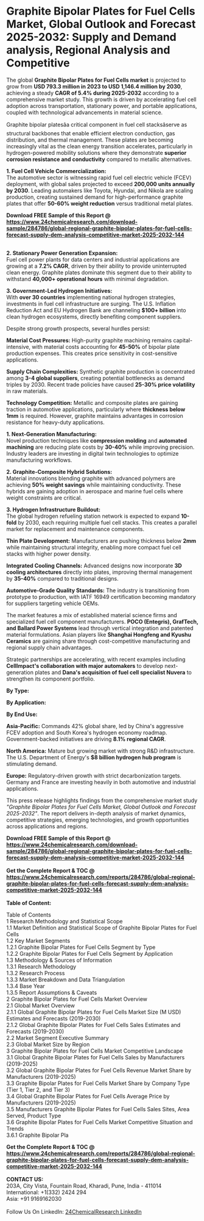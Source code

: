 <h1>Graphite Bipolar Plates for Fuel Cells Market, Global Outlook and Forecast 2025-2032: Supply and Demand analysis, Regional Analysis and Competitive</h1><p>The global <strong>Graphite Bipolar Plates for Fuel Cells market</strong> is projected to grow from <strong>USD 793.3 million in 2023 to USD 1,146.4 million by 2030</strong>, achieving a steady <strong>CAGR of 5.4% during 2025-2032</strong> according to a comprehensive market study. This growth is driven by accelerating fuel cell adoption across transportation, stationary power, and portable applications, coupled with technological advancements in material science.</p><p>Graphite bipolar platesâa critical component in fuel cell stacksâserve as structural backbones that enable efficient electron conduction, gas distribution, and thermal management. These plates are becoming increasingly vital as the clean energy transition accelerates, particularly in hydrogen-powered mobility solutions where they demonstrate <strong>superior corrosion resistance and conductivity</strong> compared to metallic alternatives.</p><p><strong>1. Fuel Cell Vehicle Commercialization:</strong><br>
The automotive sector is witnessing rapid fuel cell electric vehicle (FCEV) deployment, with global sales projected to exceed <strong>200,000 units annually by 2030</strong>. Leading automakers like Toyota, Hyundai, and Nikola are scaling production, creating sustained demand for high-performance graphite plates that offer <strong>50-60% weight reduction</strong> versus traditional metal plates.</p><div><b>Download FREE Sample of this Report @ 
            <a href="https://www.24chemicalresearch.com/download-sample/284786/global-regional-graphite-bipolar-plates-for-fuel-cells-forecast-supply-dem-analysis-competitive-market-2025-2032-144">
            https://www.24chemicalresearch.com/download-sample/284786/global-regional-graphite-bipolar-plates-for-fuel-cells-forecast-supply-dem-analysis-competitive-market-2025-2032-144</a></b></div><br><p><strong>2. Stationary Power Generation Expansion:</strong><br>
Fuel cell power plants for data centers and industrial applications are growing at a <strong>7.2% CAGR</strong>, driven by their ability to provide uninterrupted clean energy. Graphite plates dominate this segment due to their ability to withstand <strong>40,000+ operational hours</strong> with minimal degradation.</p><p><strong>3. Government-Led Hydrogen Initiatives:</strong><br>
With <strong>over 30 countries</strong> implementing national hydrogen strategies, investments in fuel cell infrastructure are surging. The U.S. Inflation Reduction Act and EU Hydrogen Bank are channeling <strong>$100+ billion</strong> into clean hydrogen ecosystems, directly benefiting component suppliers.</p><p>Despite strong growth prospects, several hurdles persist:</p><p><strong>Material Cost Pressures:</strong> High-purity graphite machining remains capital-intensive, with material costs accounting for <strong>45-50%</strong> of bipolar plate production expenses. This creates price sensitivity in cost-sensitive applications.</p><p><strong>Supply Chain Complexities:</strong> Synthetic graphite production is concentrated among <strong>3-4 global suppliers</strong>, creating potential bottlenecks as demand triples by 2030. Recent trade policies have caused <strong>25-30% price volatility</strong> in raw materials.</p><p><strong>Technology Competition:</strong> Metallic and composite plates are gaining traction in automotive applications, particularly where <strong>thickness below 1mm</strong> is required. However, graphite maintains advantages in corrosion resistance for heavy-duty applications.</p><p><strong>1. Next-Generation Manufacturing:</strong><br>
Novel production techniques like <strong>compression molding</strong> and <strong>automated machining</strong> are reducing plate costs by <strong>30-40%</strong> while improving precision. Industry leaders are investing in digital twin technologies to optimize manufacturing workflows.</p><p><strong>2. Graphite-Composite Hybrid Solutions:</strong><br>
Material innovations blending graphite with advanced polymers are achieving <strong>50% weight savings</strong> while maintaining conductivity. These hybrids are gaining adoption in aerospace and marine fuel cells where weight constraints are critical.</p><p><strong>3. Hydrogen Infrastructure Buildout:</strong><br>
The global hydrogen refueling station network is expected to expand <strong>10-fold</strong> by 2030, each requiring multiple fuel cell stacks. This creates a parallel market for replacement and maintenance components.</p><p><strong>Thin Plate Development:</strong> Manufacturers are pushing thickness below <strong>2mm</strong> while maintaining structural integrity, enabling more compact fuel cell stacks with higher power density.</p><p><strong>Integrated Cooling Channels:</strong> Advanced designs now incorporate <strong>3D cooling architectures</strong> directly into plates, improving thermal management by <strong>35-40%</strong> compared to traditional designs.</p><p><strong>Automotive-Grade Quality Standards:</strong> The industry is transitioning from prototype to production, with IATF 16949 certification becoming mandatory for suppliers targeting vehicle OEMs.</p><p>The market features a mix of established material science firms and specialized fuel cell component manufacturers. <strong>POCO (Entegris), GrafTech, and Ballard Power Systems</strong> lead through vertical integration and patented material formulations. Asian players like <strong>Shanghai Hongfeng and Kyushu Ceramics</strong> are gaining share through cost-competitive manufacturing and regional supply chain advantages.</p><p>Strategic partnerships are accelerating, with recent examples including <strong>CellImpact's collaboration with major automakers</strong> to develop next-generation plates and <strong>Dana's acquisition of fuel cell specialist Nuvera</strong> to strengthen its component portfolio.</p><p><strong>By Type:</strong></p><p><strong>By Application:</strong></p><p><strong>By End Use:</strong></p><p><strong>Asia-Pacific:</strong> Commands 42% global share, led by China's aggressive FCEV adoption and South Korea's hydrogen economy roadmap. Government-backed initiatives are driving <strong>8.1% regional CAGR</strong>.</p><p><strong>North America:</strong> Mature but growing market with strong R&amp;D infrastructure. The U.S. Department of Energy's <strong>$8 billion hydrogen hub program</strong> is stimulating demand.</p><p><strong>Europe:</strong> Regulatory-driven growth with strict decarbonization targets. Germany and France are investing heavily in both automotive and industrial applications.</p><p>This press release highlights findings from the comprehensive market study <em>"Graphite Bipolar Plates for Fuel Cells Market, Global Outlook and Forecast 2025-2032"</em>. The report delivers in-depth analysis of market dynamics, competitive strategies, emerging technologies, and growth opportunities across applications and regions.</p><div><b>Download FREE Sample of this Report @ 
            <a href="https://www.24chemicalresearch.com/download-sample/284786/global-regional-graphite-bipolar-plates-for-fuel-cells-forecast-supply-dem-analysis-competitive-market-2025-2032-144">
            https://www.24chemicalresearch.com/download-sample/284786/global-regional-graphite-bipolar-plates-for-fuel-cells-forecast-supply-dem-analysis-competitive-market-2025-2032-144</a></b></div><br><div><b>Get the Complete Report & TOC @ 
            <a href="https://www.24chemicalresearch.com/reports/284786/global-regional-graphite-bipolar-plates-for-fuel-cells-forecast-supply-dem-analysis-competitive-market-2025-2032-144">
            https://www.24chemicalresearch.com/reports/284786/global-regional-graphite-bipolar-plates-for-fuel-cells-forecast-supply-dem-analysis-competitive-market-2025-2032-144</a></b></div><br>
            <b>Table of Content:</b><p>Table of Contents<br />
1 Research Methodology and Statistical Scope<br />
1.1 Market Definition and Statistical Scope of Graphite Bipolar Plates for Fuel Cells<br />
1.2 Key Market Segments<br />
1.2.1 Graphite Bipolar Plates for Fuel Cells Segment by Type<br />
1.2.2 Graphite Bipolar Plates for Fuel Cells Segment by Application<br />
1.3 Methodology & Sources of Information<br />
1.3.1 Research Methodology<br />
1.3.2 Research Process<br />
1.3.3 Market Breakdown and Data Triangulation<br />
1.3.4 Base Year<br />
1.3.5 Report Assumptions & Caveats<br />
2 Graphite Bipolar Plates for Fuel Cells Market Overview<br />
2.1 Global Market Overview<br />
2.1.1 Global Graphite Bipolar Plates for Fuel Cells Market Size (M USD) Estimates and Forecasts (2019-2030)<br />
2.1.2 Global Graphite Bipolar Plates for Fuel Cells Sales Estimates and Forecasts (2019-2030)<br />
2.2 Market Segment Executive Summary<br />
2.3 Global Market Size by Region<br />
3 Graphite Bipolar Plates for Fuel Cells Market Competitive Landscape<br />
3.1 Global Graphite Bipolar Plates for Fuel Cells Sales by Manufacturers (2019-2025)<br />
3.2 Global Graphite Bipolar Plates for Fuel Cells Revenue Market Share by Manufacturers (2019-2025)<br />
3.3 Graphite Bipolar Plates for Fuel Cells Market Share by Company Type (Tier 1, Tier 2, and Tier 3)<br />
3.4 Global Graphite Bipolar Plates for Fuel Cells Average Price by Manufacturers (2019-2025)<br />
3.5 Manufacturers Graphite Bipolar Plates for Fuel Cells Sales Sites, Area Served, Product Type<br />
3.6 Graphite Bipolar Plates for Fuel Cells Market Competitive Situation and Trends<br />
3.6.1 Graphite Bipolar Pla</p><div><b>Get the Complete Report & TOC @ 
            <a href="https://www.24chemicalresearch.com/reports/284786/global-regional-graphite-bipolar-plates-for-fuel-cells-forecast-supply-dem-analysis-competitive-market-2025-2032-144">
            https://www.24chemicalresearch.com/reports/284786/global-regional-graphite-bipolar-plates-for-fuel-cells-forecast-supply-dem-analysis-competitive-market-2025-2032-144</a></b></div><br><b>CONTACT US:</b><br>
            203A, City Vista, Fountain Road, Kharadi, Pune, India - 411014<br>
            International: +1(332) 2424 294<br>
            Asia: +91 9169162030 <br><br>
            Follow Us On LinkedIn: <a href="https://www.linkedin.com/company/24chemicalresearch/">24ChemicalResearch LinkedIn</a>